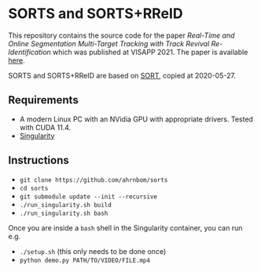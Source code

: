 # SORTS and SORTS+RReID

This repository contains the source code for the paper *Real-Time and Online Segmentation Multi-Target Tracking with Track Revival Re-Identification* which was published at VISAPP 2021. The paper is available [here](https://www.scitepress.org/Link.aspx?doi=10.5220/0010190907770784).

SORTS and SORTS+RReID are based on [SORT](https://github.com/abewley/sort), copied at 2020-05-27.

## Requirements
- A modern Linux PC with an NVidia GPU with appropriate drivers. Tested with CUDA 11.4. 
- [Singularity](https://sylabs.io/docs/)

## Instructions
- `git clone https://github.com/ahrnbom/sorts`
- `cd sorts`
- `git submodule update --init --recursive`
- `./run_singularity.sh build`
- `./run_singularity.sh bash`

Once you are inside a `bash` shell in the Singularity container, you can run e.g. 
- `./setup.sh` (this only needs to be done once)
- `python demo.py PATH/TO/VIDEO/FILE.mp4`
